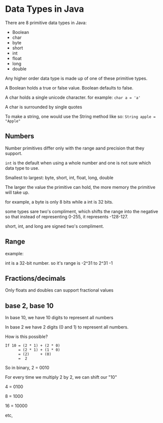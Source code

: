# Data Types in Java

There are 8 primitive data types in Java:
- Boolean
- char
- byte
- short
- int
- float
- long
- double

Any higher order data type is made up of one of these primitive types.

A Boolean holds a true or false value. Boolean defaults to false.

A char holds a single unicode character. for example: `char a = 'a'`

A char is surrounded by single quotes

To make a string, one would use the String method like so: `String apple = "Apple"`

## Numbers

Number primitives differ only with the range aand precision that they support.

`int` is the default when using a whole number and one is not sure which data type to use.

Smallest to largest: byte, short, int, float, long, double

The larger the value the primitive can hold, the more memory the primitive will take up.

for example, a byte is only 8 bits while a int is 32 bits.

some types sare two's compliment, which shifts the range into the negative so that instead of representing 0-255, it represents -128-127.

short, int, and long are signed two's compliment.

## Range

example: 

int is a 32-bit number. so it's range is -2^31 to 2^31 -1

## Fractions/decimals

Only floats and doubles can support fractional values

## base 2, base 10

In base 10, we have 10 digits to represent all numbers

In base 2 we have 2 digits (0 and 1) to represent all numbers.

How is this possible?

    If 10 = (2 * 1) + (2 * 0)
          = (2 * 1) + (1 * 0)
          = (2)     + (0)
          =  2

So in binary, 2 = 0010

For every time we multiply 2 by 2, we can shift our "10"

4 = 0100

8 = 1000

16 = 10000

etc,

